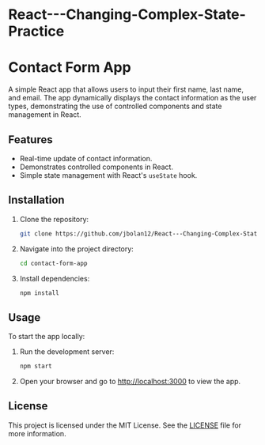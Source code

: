 # React---Changing-Complex-State-Practice

# Contact Form App

A simple React app that allows users to input their first name, last name, and email. The app dynamically displays the contact information as the user types, demonstrating the use of controlled components and state management in React.

## Features

- Real-time update of contact information.
- Demonstrates controlled components in React.
- Simple state management with React's `useState` hook.

## Installation

1. Clone the repository:
    ```bash
    git clone https://github.com/jbolan12/React---Changing-Complex-State-Practice.git
    ```

2. Navigate into the project directory:
    ```bash
    cd contact-form-app
    ```

3. Install dependencies:
    ```bash
    npm install
    ```

## Usage

To start the app locally:

1. Run the development server:
    ```bash
    npm start
    ```

2. Open your browser and go to [http://localhost:3000](http://localhost:3000) to view the app.

## License

This project is licensed under the MIT License. See the [LICENSE](LICENSE) file for more information.

